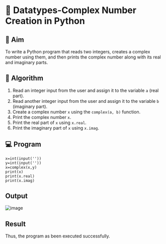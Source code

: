 # 🧮 Datatypes-Complex Number Creation in Python

## 🎯 Aim
To write a Python program that reads two integers, creates a complex number using them, and then prints the complex number along with its real and imaginary parts.

## 🧠 Algorithm
1. Read an integer input from the user and assign it to the variable `a` (real part).
2. Read another integer input from the user and assign it to the variable `b` (imaginary part).
3. Create a complex number `x` using the `complex(a, b)` function.
4. Print the complex number `x`.
5. Print the real part of `x` using `x.real`.
6. Print the imaginary part of `x` using `x.imag`.

## 💻 Program
```
x=int(input(''))
y=int(input(''))
x=complex(x,y)
print(x)
print(x.real)
print(x.imag)
```
## Output

![image](https://github.com/user-attachments/assets/224d1ee5-4ea2-4c26-8648-4cd94f7d8b63)

## Result
Thus, the program as been executed successfully.

